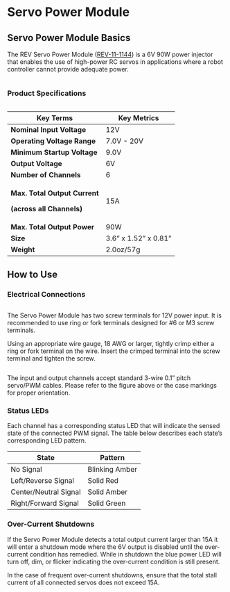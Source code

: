 # Servo Power Module

## Servo Power Module Basics

The REV Servo Power Module ([REV-11-1144](https://www.revrobotics.com/rev-11-1144/)) is a 6V 90W power injector that enables the use of high-power RC servos in applications where a robot controller cannot provide adequate power.

<figure><img src="https://2589213514-files.gitbook.io/~/files/v0/b/gitbook-legacy-files/o/assets%2F15mm%2F-M8VuTXTeaMyPtvVrNSd%2F-M8WMcrnMWEB7n-inTqu%2F2.png?generation=1590771487323342&#x26;alt=media" alt=""><figcaption></figcaption></figure>

### Product Specifications

<figure><img src="https://2589213514-files.gitbook.io/~/files/v0/b/gitbook-x-prod.appspot.com/o/spaces%2FH9K1InCLC1ZxIkdPJt31%2Fuploads%2FyiWxbuAKk1gmi9N16RaR%2Fspm%20labeled.png?alt=media&#x26;token=b436763e-86a1-430a-a811-970f6114c5c6" alt=""><figcaption></figcaption></figure>

| Key Terms                                                                                      | Key Metrics          |
| ---------------------------------------------------------------------------------------------- | -------------------- |
| **Nominal Input Voltage**                                                                      | 12V                  |
| **Operating Voltage Range**                                                                    | 7.0V - 20V           |
| **Minimum Startup Voltage**                                                                    | 9.0V                 |
| **Output Voltage**                                                                             | 6V                   |
| **Number of Channels**                                                                         | 6                    |
| <p><strong>Max. Total Output Current</strong></p><p><strong>(across all Channels)</strong></p> | 15A                  |
| **Max. Total Output Power**                                                                    | 90W                  |
| **Size**                                                                                       | 3.6” x 1.52” x 0.81” |
| **Weight**                                                                                     | 2.0oz/57g            |

## How to Use&#x20;

### Electrical Connections

<figure><img src="https://2589213514-files.gitbook.io/~/files/v0/b/gitbook-legacy-files/o/assets%2F15mm%2F-M8VuTXTeaMyPtvVrNSd%2F-M8WMcrpi_Pd87PP76iS%2F4.png?generation=1590771487272705&#x26;alt=media" alt=""><figcaption></figcaption></figure>

The Servo Power Module has two screw terminals for 12V power input. It is recommended to use ring or fork terminals designed for #6 or M3 screw terminals.

Using an appropriate wire gauge, 18 AWG or larger, tightly crimp either a ring or fork terminal on the wire. Insert the crimped terminal into the screw terminal and tighten the screw.

<figure><img src="https://2589213514-files.gitbook.io/~/files/v0/b/gitbook-legacy-files/o/assets%2F15mm%2F-M8VuTXTeaMyPtvVrNSd%2F-M8WMcrqMsXUzLIElogM%2F5.png?generation=1590771487662184&#x26;alt=media" alt=""><figcaption></figcaption></figure>

The input and output channels accept standard 3-wire 0.1” pitch servo/PWM cables. Please refer to the figure above or the case markings for proper orientation.

### Status LEDs

Each channel has a corresponding status LED that will indicate the sensed state of the connected PWM signal. The table below describes each state’s corresponding LED pattern.

| **State**             | **Pattern**    |
| --------------------- | -------------- |
| No Signal             | Blinking Amber |
| Left/Reverse Signal   | Solid Red      |
| Center/Neutral Signal | Solid Amber    |
| Right/Forward Signal  | Solid Green    |

### Over-Current Shutdowns&#x20;

If the Servo Power Module detects a total output current larger than 15A it will enter a shutdown mode where the 6V output is disabled until the over-current condition has remedied. While in shutdown the blue power LED will turn off, dim, or flicker indicating the over-current condition is still present.

In the case of frequent over-current shutdowns, ensure that the total stall current of all connected servos does not exceed 15A.
